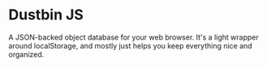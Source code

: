 # Dustbin JS

A JSON-backed object database for your web browser. It's a light wrapper around localStorage, and mostly just helps you
keep everything nice and organized.